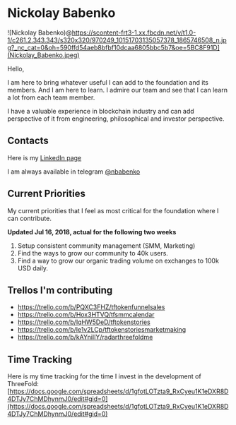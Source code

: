 # Nickolay Babenko

![Nickolay Babenko)@https://scontent-frt3-1.xx.fbcdn.net/v/t1.0-1/c261.2.343.343/s320x320/970249_10151703135057378_1865746508_n.jpg?_nc_cat=0&oh=590ffd54aeb8bfbf10dcaa6805bbc5b7&oe=5BC8F91D](Nickolay_Babenko.jpeg)


Hello,

I am here to bring whatever useful I can add to the foundation and its members. 
And I am here to learn. I admire our team and see that I can learn a lot from each team member.

I have a valuable experience in blockchain industry and can add perspective of it from engineering, philosophical and investor perspective. 

## Contacts

Here is my [LinkedIn page](https://www.linkedin.com/in/babenkonickolay/)

I am always available in telegram [@nbabenko](https://t.me/nbabenko)

## Current Priorities

My current priorities that I feel as most critical for the foundation where I can contribute.

**Updated Jul 16, 2018, actual for the following two weeks**

1. Setup consistent community management (SMM, Marketing)
2. Find the ways to grow our community to 40k users.
3. Find a way to grow our organic trading volume on exchanges to 100k USD daily.

## Trellos I'm contributing
- https://trello.com/b/PQXC3FHZ/tftokenfunnelsales
- https://trello.com/b/Hox3HTVQ/tfsmmcalendar
- https://trello.com/b/IqHW5DeD/tftokenstories
- https://trello.com/b/le1v2LCp/tftokenstoriesmarketmaking
- https://trello.com/b/kAYniIlY/radarthreefoldme

## Time Tracking

Here is my time tracking for the time I invest in the development of ThreeFold: [https://docs.google.com/spreadsheets/d/1gfotLOTzta9_RxCyeu1K1eDXR8D4DTJy7ChMDhynmJ0/edit#gid=0](https://docs.google.com/spreadsheets/d/1gfotLOTzta9_RxCyeu1K1eDXR8D4DTJy7ChMDhynmJ0/edit#gid=0)



